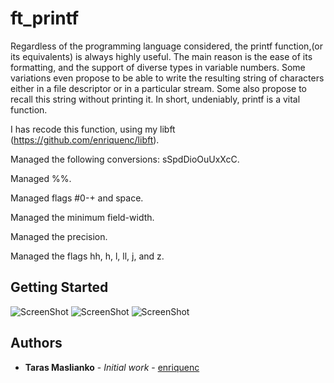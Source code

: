 # ft_printf

Regardless of the programming language considered, the printf function,(or its equivalents)
is always highly useful. The main reason is the ease of its formatting, and the
support of diverse types in variable numbers. Some variations even propose to be able to
write the resulting string of characters either in a file descriptor or in a particular stream.
Some also propose to recall this string without printing it. In short, undeniably, printf
is a vital function.

I has recode this function, using my libft (https://github.com/enriquenc/libft).

Managed the following conversions: sSpdDioOuUxXcC.

Managed %%.

Managed flags #0-+ and space.

Managed the minimum field-width.

Managed the precision.

Managed the flags hh, h, l, ll, j, and z.


## Getting Started
![ScreenShot](https://i.imgur.com/xrWc8xl.jpg)
![ScreenShot](https://i.imgur.com/b5gq8Ik.jpg)
![ScreenShot](https://i.imgur.com/dDApKzU.jpg)

## Authors

* **Taras Maslianko** - *Initial work* - [enriquenc](https://github.com/enriquenc)
